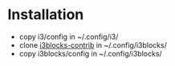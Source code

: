 # Installation

- copy i3/config in ~/.config/i3/
- clone [i3blocks-contrib](https://github.com/vivien/i3blocks-contrib) in ~/.config/i3blocks/
- copy i3blocks/config in ~/.config/i3blocks/
